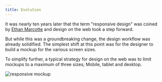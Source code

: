 ```yaml
---
title: Evolution
---
```


<div class="panels">
<div>

It was nearly ten years later that the term "responsive design" was coined by [Ethan Marcotte](https://ethanmarcotte.com/) and design on the web took a step forward.

But while this was a groundbreaking change, the design workflow was already solidified. The simplest shift at this point was for the designer to build a mockup for the various screen sizes.

To simplify further, a typical strategy for design on the web was to limit mockups to a maximum of three sizes; Mobile, tablet and desktop.

</div>
<div>

![responsive mockup](../responsive-mockup.png)

</div>
</div>